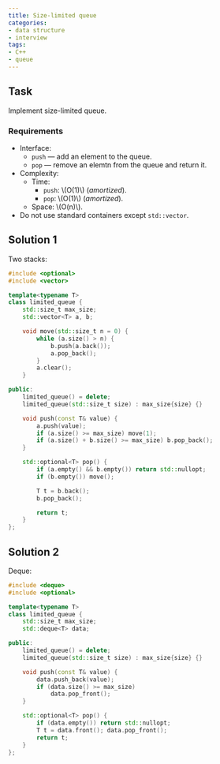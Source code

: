 ```yaml
---
title: Size-limited queue
categories:
- data structure
- interview
tags:
- C++
- queue
---
```

## Task
Implement size-limited queue.

### Requirements
- Interface:
  - `push` — add an element to the queue.
  - `pop` — remove an elemtn from the queue and return it.
- Complexity:
  - Time:
    - `push`: \\(O(1)\\) (_amortized_).
    - `pop`: \\(O(1)\\) (_amortized_).
  - Space: \\(O(n)\\).
- Do not use standard containers except `std::vector`.

## Solution 1
Two stacks:
```cpp {title="limited_queue.h"}
#include <optional>
#include <vector>

template<typename T>
class limited_queue {
    std::size_t max_size;
    std::vector<T> a, b;

    void move(std::size_t n = 0) {
        while (a.size() > n) {
            b.push(a.back());
            a.pop_back();
        }
        a.clear();
    }

public:
    limited_queue() = delete;
    limited_queue(std::size_t size) : max_size{size} {}

    void push(const T& value) {
        a.push(value);
        if (a.size() >= max_size) move(1);
        if (a.size() + b.size() >= max_size) b.pop_back();
    }

    std::optional<T> pop() {
        if (a.empty() && b.empty()) return std::nullopt;
        if (b.empty()) move();

        T t = b.back();
        b.pop_back();

        return t;
    }
};
```

## Solution 2
Deque:
```cpp {title="limited_queue.h"}
#include <deque>
#include <optional>

template<typename T>
class limited_queue {
    std::size_t max_size;
    std::deque<T> data;

public:
    limited_queue() = delete;
    limited_queue(std::size_t size) : max_size{size} {}

    void push(const T& value) {
        data.push_back(value);
        if (data.size() >= max_size)
            data.pop_front();
    }

    std::optional<T> pop() {
        if (data.empty()) return std::nullopt;
        T t = data.front(); data.pop_front();
        return t;
    }
};
```
